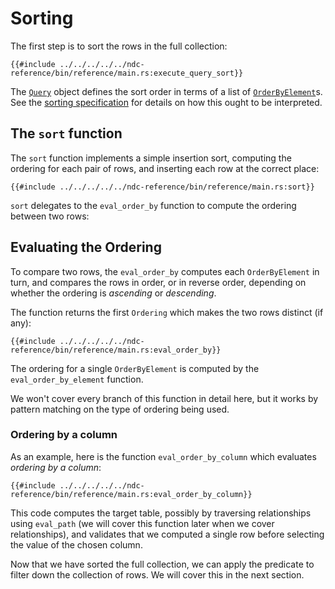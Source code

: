 # Sorting

The first step is to sort the rows in the full collection:

```rust,no_run,noplayground
{{#include ../../../../../ndc-reference/bin/reference/main.rs:execute_query_sort}}
```

The [`Query`](../../../reference/types.md#query) object defines the sort order in terms of a list of [`OrderByElement`](../../../reference/types.md#orderbyelement)s. See the [sorting specification](../../../specification/queries/sorting.md) for details on how this ought to be interpreted.

## The `sort` function

The `sort` function implements a simple insertion sort, computing the ordering for each pair of rows, and inserting each row at the correct place:

```rust,no_run,noplayground
{{#include ../../../../../ndc-reference/bin/reference/main.rs:sort}}
```

`sort` delegates to the `eval_order_by` function to compute the ordering between two rows:

## Evaluating the Ordering

To compare two rows, the `eval_order_by` computes each `OrderByElement` in turn, and compares the rows in order, or in reverse order, depending on whether the ordering is _ascending_ or _descending_.

The function returns the first `Ordering` which makes the two rows distinct (if any):

```rust,no_run,noplayground
{{#include ../../../../../ndc-reference/bin/reference/main.rs:eval_order_by}}
```

The ordering for a single `OrderByElement` is computed by the `eval_order_by_element` function.

We won't cover every branch of this function in detail here, but it works by pattern matching on the type of ordering being used.

### Ordering by a column

As an example, here is the function `eval_order_by_column` which evaluates _ordering by a column_:

```rust,no_run,noplayground
{{#include ../../../../../ndc-reference/bin/reference/main.rs:eval_order_by_column}}
```

This code computes the target table, possibly by traversing relationships using `eval_path` (we will cover this function later when we cover relationships), and validates that we computed a single row before selecting the value of the chosen column.

Now that we have sorted the full collection, we can apply the predicate to filter down the collection of rows. We will cover this in the next section.
